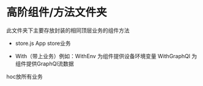 
# 高阶组件/方法文件夹


此文件夹下主要存放封装的相同顶层业务的组件方法

* store.js App store业务

* With（带上业务）例如：WithEnv 为组件提供设备环境变量  WithGraphQl 为组件提供GraphQl流数据



hoc放所有业务